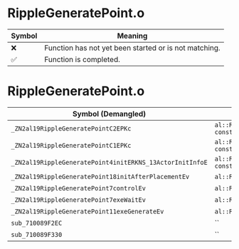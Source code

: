 # RippleGeneratePoint.o
| Symbol | Meaning 
| ------------- | ------------- 
| :x: | Function has not yet been started or is not matching. 
| :white_check_mark: | Function is completed. 


# RippleGeneratePoint.o
| Symbol (Demangled) | Symbol (Mangled) | Decompiled? |
| ------------- |  ------------- | ------------- |
| `_ZN2al19RippleGeneratePointC2EPKc` | `al::RippleGeneratePoint::RippleGeneratePoint(char const*)` | :white_check_mark: |
| `_ZN2al19RippleGeneratePointC1EPKc` | `al::RippleGeneratePoint::RippleGeneratePoint(char const*)` | :white_check_mark: |
| `_ZN2al19RippleGeneratePoint4initERKNS_13ActorInitInfoE` | `al::RippleGeneratePoint::init(al::ActorInitInfo const&)` | :white_check_mark: |
| `_ZN2al19RippleGeneratePoint18initAfterPlacementEv` | `al::RippleGeneratePoint::initAfterPlacement(void)` | :white_check_mark: |
| `_ZN2al19RippleGeneratePoint7controlEv` | `al::RippleGeneratePoint::control(void)` | :white_check_mark: |
| `_ZN2al19RippleGeneratePoint7exeWaitEv` | `al::RippleGeneratePoint::exeWait(void)` | :white_check_mark: |
| `_ZN2al19RippleGeneratePoint11exeGenerateEv` | `al::RippleGeneratePoint::exeGenerate(void)` | :white_check_mark: |
| `sub_710089F2EC` | `` | :white_check_mark: |
| `sub_710089F330` | `` | :white_check_mark: |
